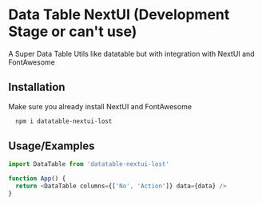 
# Data Table NextUI (Development Stage or can't use)

A Super Data Table Utils like datatable but with integration with NextUI and FontAwesome

## Installation

Make sure you already install NextUI and FontAwesome

```bash
  npm i datatable-nextui-lost
```
    
## Usage/Examples

```javascript
import DataTable from 'datatable-nextui-lost'

function App() {
  return <DataTable columns={['No', 'Action']} data={data} />
}
```

